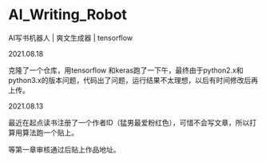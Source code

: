 # AI_Writing_Robot
AI写书机器人 | 爽文生成器 | tensorflow

2021.08.18

克隆了一个仓库，用tensorflow 和keras跑了一下午，最终由于python2.x和python3.x的版本问题，代码出了问题，运行结果不太理想，以后有时间修改后再上传。



2021.08.13

最近在起点读书注册了一个作者ID（猛男最爱粉红色），可惜不会写文章，所以打算用算法跑一个贴上。

等第一章审核通过后贴上作品地址。

